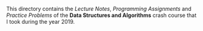 This directory contains the *Lecture Notes*, *Programming Assignments* and *Practice Problems* of the **Data Structures and Algorithms** crash course that I took during the year 2019.
